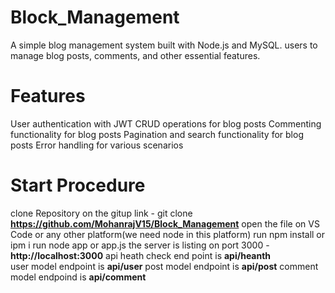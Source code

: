 # Block_Management
A simple blog management system built with Node.js and MySQL.
users to manage blog posts, comments, and other essential features.

# Features
User authentication with JWT
CRUD operations for blog posts
Commenting functionality for blog posts
Pagination and search functionality for blog posts
Error handling for various scenarios

# Start Procedure
clone Repository on the gitup link - git clone **https://github.com/MohanrajV15/Block_Management**
open the file on VS Code or any other platform(we need node in this platform)
run npm install or ipm i
run node app or app.js
the server is listing on port 3000 - **http://localhost:3000**
api heath check end point is **api/heanth**  
user model endpoint is **api/user**
post model endpoint is **api/post**
comment model endpoind is **api/comment**